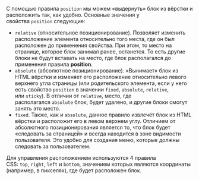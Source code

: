 С помощью правила `position` мы можем «выдернуть» блок из вёрстки и расположить так, как удобно. Основные значения у свойства `position` следующие:

- `relative` (относительное позиционирование). Позволяет изменить расположение элемента относительно того места, где он был расположен до применения свойства. При этом, то место на странице, которое блок занимал ранее, останется. То есть другие блоки не будут вставать на место, где блок располагался до применения правила **position**.
- `absolute` (абсолютное позиционирование). «Вынимает» блок из HTML вёрстки и изменяет его расположение относительно левого верхнего угла страницы (или родительского элемента, если у него есть свойство `position` в значении `fixed`, `absolute`, `relative`, или `sticky`). В отличии от `relative`, место, где располагался `absolute` блок, будет удалено, и другие блоки смогут занять это место.
- `fixed`. Также, как и `absolute`, данное правило извлечёт блок из HTML вёрстки и расположит его в левом верхнем углу. Отличием от абсолютного позиционирования является то, что блок будет «следовать за страницей» и всегда находится в зоне видимости пользователя. Это удобно для создания меню, которые должны следовать за пользователем.

Для управления расположением используются 4 правила CSS: `top`, `right`, `left` и `bottom`, значением которых являются координаты (например, в пикселях), где будет расположен блок.